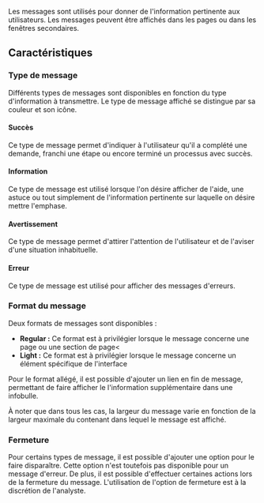 Les messages sont utilisés pour donner de l'information pertinente aux utilisateurs. Les messages peuvent être affichés dans les pages ou dans les fenêtres secondaires.

## Caractéristiques
### Type de message
Différents types de messages sont disponibles en fonction du type d'information à transmettre. Le type de message affiché se distingue par sa couleur et son icône.

#### Succès
Ce type de message permet d'indiquer à l'utilisateur qu'il a complété une demande, franchi une étape ou encore terminé un processus avec succès.

#### Information
Ce type de message est utilisé lorsque l'on désire afficher de l'aide, une astuce ou tout simplement de l'information pertinente sur laquelle on désire mettre l'emphase.

#### Avertissement
Ce type de message permet d'attirer l'attention de l'utilisateur et de l'aviser d'une situation inhabituelle.

#### Erreur
Ce type de message est utilisé pour afficher des messages d'erreurs.

### Format du message
Deux formats de messages sont disponibles :
* **Regular :** Ce format est à privilégier lorsque le message concerne une page ou une section de page<
* **Light :** Ce format est à privilégier lorsque le message concerne un élément spécifique de l'interface

Pour le format allégé, il est possible d'ajouter un lien en fin de message, permettant de faire afficher le l'information supplémentaire dans une infobulle.

À noter que dans tous les cas, la largeur du message varie en fonction de la largeur maximale du contenant dans lequel le message est affiché.

### Fermeture
Pour certains types de message, il est possible d'ajouter une option pour le faire disparaître. Cette option n'est toutefois pas disponible pour un message d'erreur. De plus, il est possible d'effectuer certaines actions lors de la fermeture du message. L'utilisation de l'option de fermeture est à la discrétion de l'analyste.